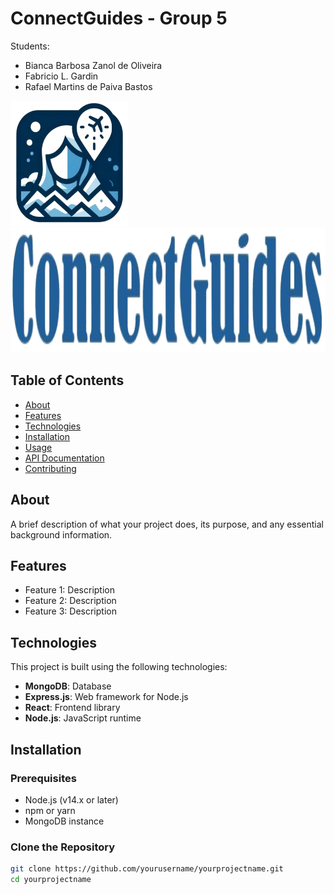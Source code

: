 # ConnectGuides - Group 5
Students:
- Bianca Barbosa Zanol de Oliveira
- Fabricio L. Gardin
- Rafael Martins de Paiva Bastos

<img src="client/public/assets/logo.png" alt="Example Image" height="200"/>
<img src="client/public/assets/logoName.png" alt="Example Image" height="200"/>

## Table of Contents

- [About](#about)
- [Features](#features)
- [Technologies](#technologies)
- [Installation](#installation)
- [Usage](#usage)
- [API Documentation](#api-documentation)
- [Contributing](#contributing)

## About

A brief description of what your project does, its purpose, and any essential background information.

## Features

- Feature 1: Description
- Feature 2: Description
- Feature 3: Description

## Technologies

This project is built using the following technologies:

- **MongoDB**: Database
- **Express.js**: Web framework for Node.js
- **React**: Frontend library
- **Node.js**: JavaScript runtime

## Installation

### Prerequisites

- Node.js (v14.x or later)
- npm or yarn
- MongoDB instance

### Clone the Repository

```sh
git clone https://github.com/yourusername/yourprojectname.git
cd yourprojectname
